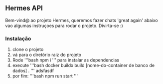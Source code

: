 ## Hermes API

Bem-vind@ ao projeto Hermes, queremos fazer chats 'great again'
abaixo vao algumas instruçoes para rodar o projeto. Divirta-se :)

### Instalação
1. clone o projeto
2. vá para o diretório raiz do projeto
3. Rode
'''bash
npm i
'''
para instalar as dependencias
4. execute
'''bash
docker buildx build [nome-do-container de banco de dados] .
''' adsfasdf
5. por fim:
'''bash
npm run start
'''
